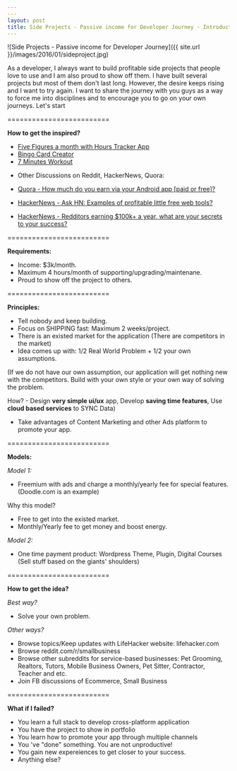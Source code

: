 ```yaml
---
---
layout: post
title: Side Projects - Passive income for Developer Journey - Introduction
---
```


![Side Projects - Passive income for Developer Journey]({{ site.url }}/images/2016/01/sideproject.jpg)

As a developer, I always want to build profitable side projects that people love to use and I am also proud to show off them. I have built several projects but most of them don't last long. However, the desire keeps rising and I want to try again. I want to share the journey with you guys as a way to force me into disciplines and to encourage you to go on your own journeys. Let's start

=========================

**How to get the inspired?**

+ [Five Figures a month with Hours Tracker App](https://medium.com/@carlosribas/how-hourstracker-earns-five-figures-a-month-on-the-app-store-85a20bb972eb)
+ [Bingo Card Creator](http://www.kalzumeus.com)
+ [7 Minutes Workout](https://medium.com/@stuartkhall/how-i-got-2-3m-app-downloads-without-spending-a-cent-on-marketing-f4823b6bc779)

- Other Discussions on Reddit, HackerNews, Quora:

+ [Quora - How much do you earn via your Android app [paid or free]?](https://www.quora.com/How-much-do-you-earn-via-your-Android-app-paid-or-free)

+ [HackerNews - Ask HN: Examples of profitable little free web tools?](https://news.ycombinator.com/item?id=8699040)

+ [HackerNews - Redditors earning $100k+ a year, what are your secrets to your success?](https://news.ycombinator.com/item?id=2260507)

=========================

**Requirements:**

- Income: $3k/month.
- Maximum 4 hours/month of supporting/upgrading/maintenane.
- Proud to show off the project to others.

=========================

**Principles:**

- Tell nobody and keep building.
- Focus on SHIPPING fast: Maximum 2 weeks/project.
- There is an existed market for the application (There are competitors in the market)
- Idea comes up with: 1/2 Real World Problem + 1/2 your own assumptions.

(If we do not have our own assumption, our application will get nothing new with the competitors. Build with your own style or your own way of solving the problem.

How? - Design **very simple ui/ux** app, Develop **saving time features**, Use **cloud based services** to SYNC Data)

- Take advantages of Content Marketing and other Ads platform to promote your app.

=========================

**Models:**

*Model 1:*

- Freemium with ads and charge a monthly/yearly fee for special features. (Doodle.com is an example)

Why this model?

- Free to get into the existed market.
- Monthly/Yearly fee to get money and boost energy.

*Model 2:*

- One time payment product: Wordpress Theme, Plugin, Digital Courses (Sell stuff based on the giants' shoulders)

=========================

**How to get the idea?**

*Best way?*

- Solve your own problem.

*Other ways?*

- Browse topics/Keep updates with LifeHacker website: lifehacker.com
- Browse reddit.com/r/smallbusiness
- Browse other subreddits for service-based businesses: Pet Grooming, Realtors, Tutors, Mobile Business Owners, Pet Sitter, Contractor, Teacher and etc.
- Join FB discussions of Ecommerce, Small Business

=========================

**What if I failed?**

- You learn a full stack to develop cross-platform application
- You have the project to show in portfolio
- You learn how to promote your app through multiple channels
- You 've "done" something. You are not unproductive!
- You gain new expereiences to get closer to your success.
- Anything else?
